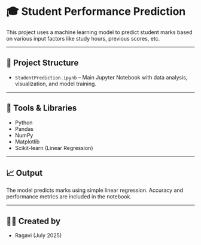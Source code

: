# 🎓 Student Performance Prediction

This project uses a machine learning model to predict student marks based on various input factors like study hours, previous scores, etc.

---

## 📂 Project Structure

- `StudentPrediction.ipynb` – Main Jupyter Notebook with data analysis, visualization, and model training.

---

## 🧰 Tools & Libraries

- Python
- Pandas
- NumPy
- Matplotlib
- Scikit-learn (Linear Regression)

---

## 📈 Output

The model predicts marks using simple linear regression. Accuracy and performance metrics are included in the notebook.

---

## 👩‍💻 Created by

- Ragavi (July 2025)
